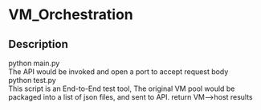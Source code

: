 # VM_Orchestration
## Description
python main.py  
The API would be invoked and open a port to accept request body  
python test.py  
This script is an End-to-End test tool, The original VM pool would be packaged into a list of json files, and sent to API.
return VM-->host results

